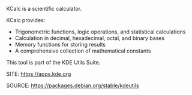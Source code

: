 
 KCalc is a scientific calculator.

 KCalc provides:

 * Trigonometric functions, logic operations, and statistical calculations
 * Calculation in decimal, hexadecimal, octal, and binary bases
 * Memory functions for storing results
 * A comprehensive collection of mathematical constants

 This tool is part of the KDE Utils Suite.
 
 SITE: https://apps.kde.org

 SOURCE: https://packages.debian.org/stable/kdeutils